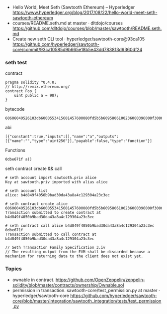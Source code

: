 * Hello World, Meet Seth (Sawtooth Ethereum) – Hyperledger  https://www.hyperledger.org/blog/2017/08/22/hello-world-meet-seth-sawtooth-ethereum
* courses/README.seth.md at master · dltdojo/courses  https://github.com/dltdojo/courses/blob/master/sawtooth/README.seth.md
* Create new seth CLI tool · hyperledger/sawtooth-core@93ca105  https://github.com/hyperledger/sawtooth-core/commit/93ca10585d9b665e18b5e43dd783813d9360df24

### seth test

contract

```
pragma solidity ^0.4.0;
// http://remix.ethereum.org/
contract Foo {
    uint public a = 987;
}
```

bytecode 

```
60606040526103db6000553415601457600080fd5b5b6095806100236000396000f30060606040526000357c0100000000000000000000000000000000000000000000000000000000900463ffffffff1680630dbe671f14603d575b600080fd5b3415604757600080fd5b604d6063565b6040518082815260200191505060405180910390f35b600054815600a165627a7a72305820d5fc76814ce10d817caf718af72cdfbf72f694cae938c5a2a013177a8a6061110029
```

abi 

```
[{"constant":true,"inputs":[],"name":"a","outputs":[{"name":"","type":"uint256"}],"payable":false,"type":"function"}]
```

Functions
```
0dbe671f a()
```

seth contract create && call

```
# seth account import sawtooth.priv alice
Key at sawtooth.priv imported with alias alice

# seth account list
alice: b4d849f4050b9bad30da43a8a4c129304a23c3ec

# seth contract create alice 60606040526103db6000553415601457600080fd5b5b6095806100236000396000f30060606040526000357c0100000000000000000000000000000000000000000000000000000000900463ffffffff1680630dbe671f14603d575b600080fd5b3415604757600080fd5b604d6063565b6040518082815260200191505060405180910390f35b600054815600a165627a7a72305820d5fc76814ce10d817caf718af72cdfbf72f694cae938c5a2a013177a8a6061110029
Transaction submitted to create contract at b4d849f4050b9bad30da43a8a4c129304a23c3ec

# seth contract call alice b4d849f4050b9bad30da43a8a4c129304a23c3ec 0dbe671f
Transaction submitted to call contract at b4d849f4050b9bad30da43a8a4c129304a23c3ec

// Seth Transaction Family Specification 3.iv
// The resulting output from the EVM shall be discarded because a mechanism for returning data to the client does not exist yet.
```

### Topics

* ownable in contract. https://github.com/OpenZeppelin/zeppelin-solidity/blob/master/contracts/ownership/Ownable.sol
* permission in transaction. sawtooth-core/test_permission.py at master · hyperledger/sawtooth-core 
 https://github.com/hyperledger/sawtooth-core/blob/master/integration/sawtooth_integration/tests/test_permission.py